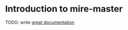 # Introduction to mire-master

TODO: write [great documentation](http://jacobian.org/writing/what-to-write/)
